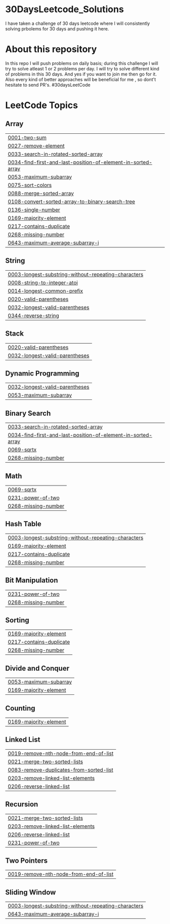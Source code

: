 # 30DaysLeetcode_Solutions
I have taken a challenge of 30 days leetcode where I will consistently solving prbolems for 30 days and pushing it here.

# About this repository
In this repo I will push problems on daily basis; during this challenge I will try to solve atleast 1 or 2 problems per day.
I will try to solve different kind of problems in this 30 days. And yes if you want to join me then go for it. Also every kind of better approaches will be beneficial for me , so dont't hesitate to send PR's. #30daysLeetCode

<!---LeetCode Topics Start-->
# LeetCode Topics
## Array
|  |
| ------- |
| [0001-two-sum](https://github.com/Souravpal08/30DaysLeetcode_Solutions/tree/master/0001-two-sum) |
| [0027-remove-element](https://github.com/Souravpal08/30DaysLeetcode_Solutions/tree/master/0027-remove-element) |
| [0033-search-in-rotated-sorted-array](https://github.com/Souravpal08/30DaysLeetcode_Solutions/tree/master/0033-search-in-rotated-sorted-array) |
| [0034-find-first-and-last-position-of-element-in-sorted-array](https://github.com/Souravpal08/30DaysLeetcode_Solutions/tree/master/0034-find-first-and-last-position-of-element-in-sorted-array) |
| [0053-maximum-subarray](https://github.com/Souravpal08/30DaysLeetcode_Solutions/tree/master/0053-maximum-subarray) |
| [0075-sort-colors](https://github.com/Souravpal08/30DaysLeetcode_Solutions/tree/master/0075-sort-colors) |
| [0088-merge-sorted-array](https://github.com/Souravpal08/30DaysLeetcode_Solutions/tree/master/0088-merge-sorted-array) |
| [0108-convert-sorted-array-to-binary-search-tree](https://github.com/Souravpal08/30DaysLeetcode_Solutions/tree/master/0108-convert-sorted-array-to-binary-search-tree) |
| [0136-single-number](https://github.com/Souravpal08/30DaysLeetcode_Solutions/tree/master/0136-single-number) |
| [0169-majority-element](https://github.com/Souravpal08/30DaysLeetcode_Solutions/tree/master/0169-majority-element) |
| [0217-contains-duplicate](https://github.com/Souravpal08/30DaysLeetcode_Solutions/tree/master/0217-contains-duplicate) |
| [0268-missing-number](https://github.com/Souravpal08/30DaysLeetcode_Solutions/tree/master/0268-missing-number) |
| [0643-maximum-average-subarray-i](https://github.com/Souravpal08/30DaysLeetcode_Solutions/tree/master/0643-maximum-average-subarray-i) |
## String
|  |
| ------- |
| [0003-longest-substring-without-repeating-characters](https://github.com/Souravpal08/30DaysLeetcode_Solutions/tree/master/0003-longest-substring-without-repeating-characters) |
| [0008-string-to-integer-atoi](https://github.com/Souravpal08/30DaysLeetcode_Solutions/tree/master/0008-string-to-integer-atoi) |
| [0014-longest-common-prefix](https://github.com/Souravpal08/30DaysLeetcode_Solutions/tree/master/0014-longest-common-prefix) |
| [0020-valid-parentheses](https://github.com/Souravpal08/30DaysLeetcode_Solutions/tree/master/0020-valid-parentheses) |
| [0032-longest-valid-parentheses](https://github.com/Souravpal08/30DaysLeetcode_Solutions/tree/master/0032-longest-valid-parentheses) |
| [0344-reverse-string](https://github.com/Souravpal08/30DaysLeetcode_Solutions/tree/master/0344-reverse-string) |
## Stack
|  |
| ------- |
| [0020-valid-parentheses](https://github.com/Souravpal08/30DaysLeetcode_Solutions/tree/master/0020-valid-parentheses) |
| [0032-longest-valid-parentheses](https://github.com/Souravpal08/30DaysLeetcode_Solutions/tree/master/0032-longest-valid-parentheses) |
## Dynamic Programming
|  |
| ------- |
| [0032-longest-valid-parentheses](https://github.com/Souravpal08/30DaysLeetcode_Solutions/tree/master/0032-longest-valid-parentheses) |
| [0053-maximum-subarray](https://github.com/Souravpal08/30DaysLeetcode_Solutions/tree/master/0053-maximum-subarray) |
## Binary Search
|  |
| ------- |
| [0033-search-in-rotated-sorted-array](https://github.com/Souravpal08/30DaysLeetcode_Solutions/tree/master/0033-search-in-rotated-sorted-array) |
| [0034-find-first-and-last-position-of-element-in-sorted-array](https://github.com/Souravpal08/30DaysLeetcode_Solutions/tree/master/0034-find-first-and-last-position-of-element-in-sorted-array) |
| [0069-sqrtx](https://github.com/Souravpal08/30DaysLeetcode_Solutions/tree/master/0069-sqrtx) |
| [0268-missing-number](https://github.com/Souravpal08/30DaysLeetcode_Solutions/tree/master/0268-missing-number) |
## Math
|  |
| ------- |
| [0069-sqrtx](https://github.com/Souravpal08/30DaysLeetcode_Solutions/tree/master/0069-sqrtx) |
| [0231-power-of-two](https://github.com/Souravpal08/30DaysLeetcode_Solutions/tree/master/0231-power-of-two) |
| [0268-missing-number](https://github.com/Souravpal08/30DaysLeetcode_Solutions/tree/master/0268-missing-number) |
## Hash Table
|  |
| ------- |
| [0003-longest-substring-without-repeating-characters](https://github.com/Souravpal08/30DaysLeetcode_Solutions/tree/master/0003-longest-substring-without-repeating-characters) |
| [0169-majority-element](https://github.com/Souravpal08/30DaysLeetcode_Solutions/tree/master/0169-majority-element) |
| [0217-contains-duplicate](https://github.com/Souravpal08/30DaysLeetcode_Solutions/tree/master/0217-contains-duplicate) |
| [0268-missing-number](https://github.com/Souravpal08/30DaysLeetcode_Solutions/tree/master/0268-missing-number) |
## Bit Manipulation
|  |
| ------- |
| [0231-power-of-two](https://github.com/Souravpal08/30DaysLeetcode_Solutions/tree/master/0231-power-of-two) |
| [0268-missing-number](https://github.com/Souravpal08/30DaysLeetcode_Solutions/tree/master/0268-missing-number) |
## Sorting
|  |
| ------- |
| [0169-majority-element](https://github.com/Souravpal08/30DaysLeetcode_Solutions/tree/master/0169-majority-element) |
| [0217-contains-duplicate](https://github.com/Souravpal08/30DaysLeetcode_Solutions/tree/master/0217-contains-duplicate) |
| [0268-missing-number](https://github.com/Souravpal08/30DaysLeetcode_Solutions/tree/master/0268-missing-number) |
## Divide and Conquer
|  |
| ------- |
| [0053-maximum-subarray](https://github.com/Souravpal08/30DaysLeetcode_Solutions/tree/master/0053-maximum-subarray) |
| [0169-majority-element](https://github.com/Souravpal08/30DaysLeetcode_Solutions/tree/master/0169-majority-element) |
## Counting
|  |
| ------- |
| [0169-majority-element](https://github.com/Souravpal08/30DaysLeetcode_Solutions/tree/master/0169-majority-element) |
## Linked List
|  |
| ------- |
| [0019-remove-nth-node-from-end-of-list](https://github.com/Souravpal08/30DaysLeetcode_Solutions/tree/master/0019-remove-nth-node-from-end-of-list) |
| [0021-merge-two-sorted-lists](https://github.com/Souravpal08/30DaysLeetcode_Solutions/tree/master/0021-merge-two-sorted-lists) |
| [0083-remove-duplicates-from-sorted-list](https://github.com/Souravpal08/30DaysLeetcode_Solutions/tree/master/0083-remove-duplicates-from-sorted-list) |
| [0203-remove-linked-list-elements](https://github.com/Souravpal08/30DaysLeetcode_Solutions/tree/master/0203-remove-linked-list-elements) |
| [0206-reverse-linked-list](https://github.com/Souravpal08/30DaysLeetcode_Solutions/tree/master/0206-reverse-linked-list) |
## Recursion
|  |
| ------- |
| [0021-merge-two-sorted-lists](https://github.com/Souravpal08/30DaysLeetcode_Solutions/tree/master/0021-merge-two-sorted-lists) |
| [0203-remove-linked-list-elements](https://github.com/Souravpal08/30DaysLeetcode_Solutions/tree/master/0203-remove-linked-list-elements) |
| [0206-reverse-linked-list](https://github.com/Souravpal08/30DaysLeetcode_Solutions/tree/master/0206-reverse-linked-list) |
| [0231-power-of-two](https://github.com/Souravpal08/30DaysLeetcode_Solutions/tree/master/0231-power-of-two) |
## Two Pointers
|  |
| ------- |
| [0019-remove-nth-node-from-end-of-list](https://github.com/Souravpal08/30DaysLeetcode_Solutions/tree/master/0019-remove-nth-node-from-end-of-list) |
## Sliding Window
|  |
| ------- |
| [0003-longest-substring-without-repeating-characters](https://github.com/Souravpal08/30DaysLeetcode_Solutions/tree/master/0003-longest-substring-without-repeating-characters) |
| [0643-maximum-average-subarray-i](https://github.com/Souravpal08/30DaysLeetcode_Solutions/tree/master/0643-maximum-average-subarray-i) |
<!---LeetCode Topics End-->
 

